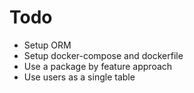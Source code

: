 # Todo

* Setup ORM
* Setup docker-compose and dockerfile
* Use a package by feature approach
* Use users as a single table